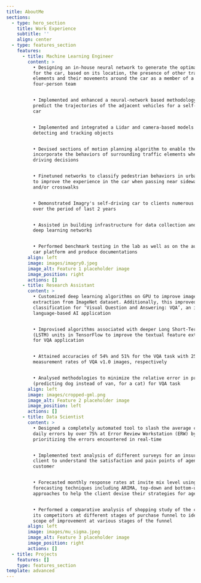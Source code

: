 ```yaml
---
title: AboutMe
sections:
  - type: hero_section
    title: Work Experience
    subtitle: ''
    align: center
  - type: features_section
    features:
      - title: Machine Learning Engineer
        content: >
          • Designing an in-house neural network to generate the optimal path
          for the car, based on its location, the presence of other traffic
          elements and their movements around the car as a member of a
          four-person team


          • Implemented and enhanced a neural-network based methodology to
          predict the trajectories of the adjacent vehicles for a self-driving
          car


          • Implemented and integrated a Lidar and camera-based models for
          detecting and tracking objects


          • Devised sections of motion planning algorithm to enable the car to
          incorporate the behaviors of surrounding traffic elements when making
          driving decisions


          • Finetuned networks to classify pedestrian behaviors in urban areas
          to improve the experience in the car when passing near sidewalks
          and/or crosswalks


          • Demonstrated Imagry's self-driving car to clients numerous times
          over the period of last 2 years


          • Assisted in building infrastructure for data collection and training
          deep learning networks


          • Performed benchmark testing in the lab as well as on the autonomous
          car platform and produce documentations
        align: left
        image: images/imagry0.jpeg
        image_alt: Feature 1 placeholder image
        image_position: right
        actions: []
      - title: Research Assistant
        content: >
          • Customized deep learning algorithms on GPU to improve image feature
          extraction from ImageNet dataset. Additionally, this improved image
          classification for ‘Visual Question and Answering: VQA’, an image +
          language-based AI application  


          • Improvised algorithms associated with deeper Long Short-Term Memory
          (LSTM) units in TensorFlow to improve the textual feature extraction
          for VQA application 


          • Attained accuracies of 54% and 51% for the VQA task with 25% and 1%
          measurement rates of VQA v1.0 images, respectively 


          • Analysed methodologies to minimize the relative error in predictions
          (predicting dog instead of van, for a cat) for VQA task
        align: left
        image: images/cropped-gml.png
        image_alt: Feature 2 placeholder image
        image_position: left
        actions: []
      - title: Data Scientist
        content: >
          • Designed a completely automated tool to slash the average count of
          daily errors by over 75% at Error Review Workstation (ERW) by
          prioritizing the errors encountered in real-time 


          • Implemented text analysis of different surveys for an insurance
          client to understand the satisfaction and pain points of agencies and
          customer


          • Forecasted monthly response rates at invite mix level using multiple
          forecasting techniques including ARIMA, top-down and bottom-up
          approaches to help the client devise their strategies for agencies 


          • Performed a comparative analysis of shopping study of the client and
          its competitors at different stages of purchase funnel to identify the
          scope of improvement at various stages of the funnel
        align: left
        image: images/mu_sigma.jpeg
        image_alt: Feature 3 placeholder image
        image_position: right
        actions: []
  - title: Projects
    features: []
    type: features_section
template: advanced
---
```


